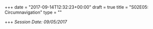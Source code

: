 +++
date = "2017-09-14T12:32:23+00:00"
draft = true
title = "S02E05: Circumnavigation"
type = ""

+++
_Session Date: 09/05/2017_